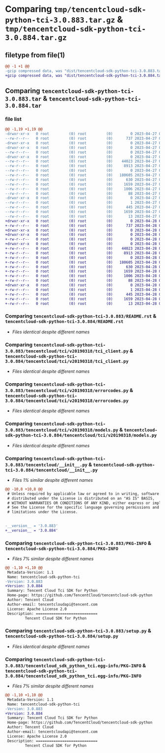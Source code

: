 # Comparing `tmp/tencentcloud-sdk-python-tci-3.0.883.tar.gz` & `tmp/tencentcloud-sdk-python-tci-3.0.884.tar.gz`

## filetype from file(1)

```diff
@@ -1 +1 @@
-gzip compressed data, was "dist/tencentcloud-sdk-python-tci-3.0.883.tar", last modified: Thu Apr 27 00:53:12 2023, max compression
+gzip compressed data, was "dist/tencentcloud-sdk-python-tci-3.0.884.tar", last modified: Fri Apr 28 02:40:03 2023, max compression
```

## Comparing `tencentcloud-sdk-python-tci-3.0.883.tar` & `tencentcloud-sdk-python-tci-3.0.884.tar`

### file list

```diff
@@ -1,19 +1,19 @@
-drwxr-xr-x   0 root         (0) root         (0)        0 2023-04-27 00:53:12.000000 tencentcloud-sdk-python-tci-3.0.883/
--rw-r--r--   0 root         (0) root         (0)      737 2023-04-27 00:53:12.000000 tencentcloud-sdk-python-tci-3.0.883/README.rst
-drwxr-xr-x   0 root         (0) root         (0)        0 2023-04-27 00:53:12.000000 tencentcloud-sdk-python-tci-3.0.883/tencentcloud/
-drwxr-xr-x   0 root         (0) root         (0)        0 2023-04-27 00:53:12.000000 tencentcloud-sdk-python-tci-3.0.883/tencentcloud/tci/
--rw-r--r--   0 root         (0) root         (0)        0 2023-04-27 00:53:12.000000 tencentcloud-sdk-python-tci-3.0.883/tencentcloud/tci/__init__.py
-drwxr-xr-x   0 root         (0) root         (0)        0 2023-04-27 00:53:12.000000 tencentcloud-sdk-python-tci-3.0.883/tencentcloud/tci/v20190318/
--rw-r--r--   0 root         (0) root         (0)    44023 2023-04-27 00:53:12.000000 tencentcloud-sdk-python-tci-3.0.883/tencentcloud/tci/v20190318/tci_client.py
--rw-r--r--   0 root         (0) root         (0)     8913 2023-04-27 00:53:12.000000 tencentcloud-sdk-python-tci-3.0.883/tencentcloud/tci/v20190318/errorcodes.py
--rw-r--r--   0 root         (0) root         (0)        0 2023-04-27 00:53:12.000000 tencentcloud-sdk-python-tci-3.0.883/tencentcloud/tci/v20190318/__init__.py
--rw-r--r--   0 root         (0) root         (0)   180605 2023-04-27 00:53:12.000000 tencentcloud-sdk-python-tci-3.0.883/tencentcloud/tci/v20190318/models.py
--rw-r--r--   0 root         (0) root         (0)      630 2023-04-27 00:53:12.000000 tencentcloud-sdk-python-tci-3.0.883/tencentcloud/__init__.py
--rw-r--r--   0 root         (0) root         (0)     1659 2023-04-27 00:53:12.000000 tencentcloud-sdk-python-tci-3.0.883/PKG-INFO
--rw-r--r--   0 root         (0) root         (0)     1006 2023-04-27 00:53:12.000000 tencentcloud-sdk-python-tci-3.0.883/setup.py
--rw-r--r--   0 root         (0) root         (0)       88 2023-04-27 00:53:12.000000 tencentcloud-sdk-python-tci-3.0.883/setup.cfg
-drwxr-xr-x   0 root         (0) root         (0)        0 2023-04-27 00:53:12.000000 tencentcloud-sdk-python-tci-3.0.883/tencentcloud_sdk_python_tci.egg-info/
--rw-r--r--   0 root         (0) root         (0)        1 2023-04-27 00:53:12.000000 tencentcloud-sdk-python-tci-3.0.883/tencentcloud_sdk_python_tci.egg-info/dependency_links.txt
--rw-r--r--   0 root         (0) root         (0)      445 2023-04-27 00:53:12.000000 tencentcloud-sdk-python-tci-3.0.883/tencentcloud_sdk_python_tci.egg-info/SOURCES.txt
--rw-r--r--   0 root         (0) root         (0)     1659 2023-04-27 00:53:12.000000 tencentcloud-sdk-python-tci-3.0.883/tencentcloud_sdk_python_tci.egg-info/PKG-INFO
--rw-r--r--   0 root         (0) root         (0)       13 2023-04-27 00:53:12.000000 tencentcloud-sdk-python-tci-3.0.883/tencentcloud_sdk_python_tci.egg-info/top_level.txt
+drwxr-xr-x   0 root         (0) root         (0)        0 2023-04-28 02:40:03.000000 tencentcloud-sdk-python-tci-3.0.884/
+-rw-r--r--   0 root         (0) root         (0)      737 2023-04-28 02:40:03.000000 tencentcloud-sdk-python-tci-3.0.884/README.rst
+drwxr-xr-x   0 root         (0) root         (0)        0 2023-04-28 02:40:03.000000 tencentcloud-sdk-python-tci-3.0.884/tencentcloud/
+drwxr-xr-x   0 root         (0) root         (0)        0 2023-04-28 02:40:03.000000 tencentcloud-sdk-python-tci-3.0.884/tencentcloud/tci/
+-rw-r--r--   0 root         (0) root         (0)        0 2023-04-28 02:40:03.000000 tencentcloud-sdk-python-tci-3.0.884/tencentcloud/tci/__init__.py
+drwxr-xr-x   0 root         (0) root         (0)        0 2023-04-28 02:40:03.000000 tencentcloud-sdk-python-tci-3.0.884/tencentcloud/tci/v20190318/
+-rw-r--r--   0 root         (0) root         (0)    44023 2023-04-28 02:40:03.000000 tencentcloud-sdk-python-tci-3.0.884/tencentcloud/tci/v20190318/tci_client.py
+-rw-r--r--   0 root         (0) root         (0)     8913 2023-04-28 02:40:03.000000 tencentcloud-sdk-python-tci-3.0.884/tencentcloud/tci/v20190318/errorcodes.py
+-rw-r--r--   0 root         (0) root         (0)        0 2023-04-28 02:40:03.000000 tencentcloud-sdk-python-tci-3.0.884/tencentcloud/tci/v20190318/__init__.py
+-rw-r--r--   0 root         (0) root         (0)   180605 2023-04-28 02:40:03.000000 tencentcloud-sdk-python-tci-3.0.884/tencentcloud/tci/v20190318/models.py
+-rw-r--r--   0 root         (0) root         (0)      630 2023-04-28 02:40:03.000000 tencentcloud-sdk-python-tci-3.0.884/tencentcloud/__init__.py
+-rw-r--r--   0 root         (0) root         (0)     1659 2023-04-28 02:40:03.000000 tencentcloud-sdk-python-tci-3.0.884/PKG-INFO
+-rw-r--r--   0 root         (0) root         (0)     1006 2023-04-28 02:40:03.000000 tencentcloud-sdk-python-tci-3.0.884/setup.py
+-rw-r--r--   0 root         (0) root         (0)       88 2023-04-28 02:40:03.000000 tencentcloud-sdk-python-tci-3.0.884/setup.cfg
+drwxr-xr-x   0 root         (0) root         (0)        0 2023-04-28 02:40:03.000000 tencentcloud-sdk-python-tci-3.0.884/tencentcloud_sdk_python_tci.egg-info/
+-rw-r--r--   0 root         (0) root         (0)        1 2023-04-28 02:40:03.000000 tencentcloud-sdk-python-tci-3.0.884/tencentcloud_sdk_python_tci.egg-info/dependency_links.txt
+-rw-r--r--   0 root         (0) root         (0)      445 2023-04-28 02:40:03.000000 tencentcloud-sdk-python-tci-3.0.884/tencentcloud_sdk_python_tci.egg-info/SOURCES.txt
+-rw-r--r--   0 root         (0) root         (0)     1659 2023-04-28 02:40:03.000000 tencentcloud-sdk-python-tci-3.0.884/tencentcloud_sdk_python_tci.egg-info/PKG-INFO
+-rw-r--r--   0 root         (0) root         (0)       13 2023-04-28 02:40:03.000000 tencentcloud-sdk-python-tci-3.0.884/tencentcloud_sdk_python_tci.egg-info/top_level.txt
```

### Comparing `tencentcloud-sdk-python-tci-3.0.883/README.rst` & `tencentcloud-sdk-python-tci-3.0.884/README.rst`

 * *Files identical despite different names*

### Comparing `tencentcloud-sdk-python-tci-3.0.883/tencentcloud/tci/v20190318/tci_client.py` & `tencentcloud-sdk-python-tci-3.0.884/tencentcloud/tci/v20190318/tci_client.py`

 * *Files identical despite different names*

### Comparing `tencentcloud-sdk-python-tci-3.0.883/tencentcloud/tci/v20190318/errorcodes.py` & `tencentcloud-sdk-python-tci-3.0.884/tencentcloud/tci/v20190318/errorcodes.py`

 * *Files identical despite different names*

### Comparing `tencentcloud-sdk-python-tci-3.0.883/tencentcloud/tci/v20190318/models.py` & `tencentcloud-sdk-python-tci-3.0.884/tencentcloud/tci/v20190318/models.py`

 * *Files identical despite different names*

### Comparing `tencentcloud-sdk-python-tci-3.0.883/tencentcloud/__init__.py` & `tencentcloud-sdk-python-tci-3.0.884/tencentcloud/__init__.py`

 * *Files 1% similar despite different names*

```diff
@@ -10,8 +10,8 @@
 # Unless required by applicable law or agreed to in writing, software
 # distributed under the License is distributed on an "AS IS" BASIS,
 # WITHOUT WARRANTIES OR CONDITIONS OF ANY KIND, either express or implied.
 # See the License for the specific language governing permissions and
 # limitations under the License.
 
 
-__version__ = '3.0.883'
+__version__ = '3.0.884'
```

### Comparing `tencentcloud-sdk-python-tci-3.0.883/PKG-INFO` & `tencentcloud-sdk-python-tci-3.0.884/PKG-INFO`

 * *Files 7% similar despite different names*

```diff
@@ -1,10 +1,10 @@
 Metadata-Version: 1.1
 Name: tencentcloud-sdk-python-tci
-Version: 3.0.883
+Version: 3.0.884
 Summary: Tencent Cloud Tci SDK for Python
 Home-page: https://github.com/TencentCloud/tencentcloud-sdk-python
 Author: Tencent Cloud
 Author-email: tencentcloudapi@tencent.com
 License: Apache License 2.0
 Description: ============================
         Tencent Cloud SDK for Python
```

### Comparing `tencentcloud-sdk-python-tci-3.0.883/setup.py` & `tencentcloud-sdk-python-tci-3.0.884/setup.py`

 * *Files identical despite different names*

### Comparing `tencentcloud-sdk-python-tci-3.0.883/tencentcloud_sdk_python_tci.egg-info/PKG-INFO` & `tencentcloud-sdk-python-tci-3.0.884/tencentcloud_sdk_python_tci.egg-info/PKG-INFO`

 * *Files 7% similar despite different names*

```diff
@@ -1,10 +1,10 @@
 Metadata-Version: 1.1
 Name: tencentcloud-sdk-python-tci
-Version: 3.0.883
+Version: 3.0.884
 Summary: Tencent Cloud Tci SDK for Python
 Home-page: https://github.com/TencentCloud/tencentcloud-sdk-python
 Author: Tencent Cloud
 Author-email: tencentcloudapi@tencent.com
 License: Apache License 2.0
 Description: ============================
         Tencent Cloud SDK for Python
```

